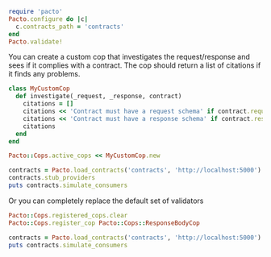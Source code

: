 
```rb
require 'pacto'
Pacto.configure do |c|
  c.contracts_path = 'contracts'
end
Pacto.validate!
```

You can create a custom cop that investigates the request/response and sees if it complies with a
contract. The cop should return a list of citations if it finds any problems.

```rb
class MyCustomCop
  def investigate(_request, _response, contract)
    citations = []
    citations << 'Contract must have a request schema' if contract.request.schema.empty?
    citations << 'Contract must have a response schema' if contract.response.schema.empty?
    citations
  end
end

Pacto::Cops.active_cops << MyCustomCop.new

contracts = Pacto.load_contracts('contracts', 'http://localhost:5000')
contracts.stub_providers
puts contracts.simulate_consumers
```

Or you can completely replace the default set of validators

```rb
Pacto::Cops.registered_cops.clear
Pacto::Cops.register_cop Pacto::Cops::ResponseBodyCop

contracts = Pacto.load_contracts('contracts', 'http://localhost:5000')
puts contracts.simulate_consumers
```

